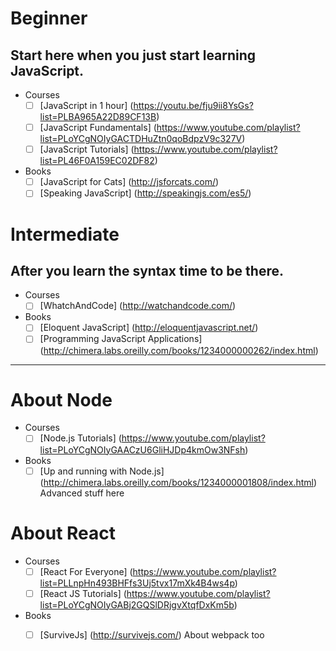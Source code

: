 # Beginner

## Start here when you just start learning JavaScript.

- Courses
  - [ ] [JavaScript in 1 hour] (https://youtu.be/fju9ii8YsGs?list=PLBA965A22D89CF13B)
  - [ ] [JavaScript Fundamentals] (https://www.youtube.com/playlist?list=PLoYCgNOIyGACTDHuZtn0qoBdpzV9c327V)
  - [ ] [JavaScript Tutorials] (https://www.youtube.com/playlist?list=PL46F0A159EC02DF82)

- Books
  - [ ] [JavaScript for Cats] (http://jsforcats.com/)
  - [ ] [Speaking JavaScript] (http://speakingjs.com/es5/)

# Intermediate

## After you learn the syntax time to be there.

- Courses 
  - [ ] [WhatchAndCode] (http://watchandcode.com/)
 
- Books
  - [ ] [Eloquent JavaScript] (http://eloquentjavascript.net/)
  - [ ] [Programming JavaScript Applications] (http://chimera.labs.oreilly.com/books/1234000000262/index.html)
 
 ---
 
# About Node
  - Courses
    - [ ] [Node.js Tutorials] (https://www.youtube.com/playlist?list=PLoYCgNOIyGAACzU6GliHJDp4kmOw3NFsh)
  - Books
    - [ ] [Up and running with Node.js] (http://chimera.labs.oreilly.com/books/1234000001808/index.html) Advanced stuff here 

# About React
  - Courses
    - [ ] [React For Everyone] (https://www.youtube.com/playlist?list=PLLnpHn493BHFfs3Uj5tvx17mXk4B4ws4p)
    - [ ] [React JS Tutorials] (https://www.youtube.com/playlist?list=PLoYCgNOIyGABj2GQSlDRjgvXtqfDxKm5b)
  
  - Books
    - [ ] [SurviveJs] (http://survivejs.com/) About webpack too 
  
